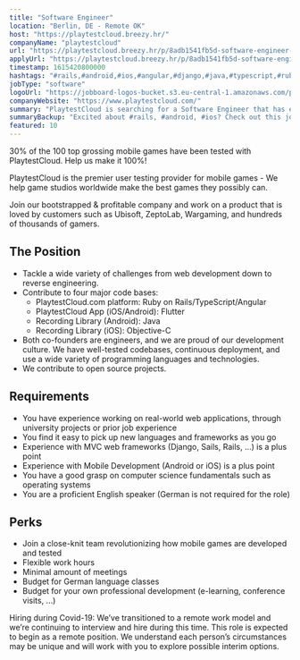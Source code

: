 ```yaml
---
title: "Software Engineer"
location: "Berlin, DE - Remote OK"
host: "https://playtestcloud.breezy.hr/"
companyName: "playtestcloud"
url: "https://playtestcloud.breezy.hr/p/8adb1541fb5d-software-engineer-x-f-m"
applyUrl: "https://playtestcloud.breezy.hr/p/8adb1541fb5d-software-engineer-x-f-m/apply"
timestamp: 1615420800000
hashtags: "#rails,#android,#ios,#angular,#django,#java,#typescript,#rubylang,#objectivec,#flutter"
jobType: "software"
logoUrl: "https://jobboard-logos-bucket.s3.eu-central-1.amazonaws.com/playtestcloud"
companyWebsite: "https://www.playtestcloud.com/"
summary: "PlaytestCloud is searching for a Software Engineer that has experience working on real-world web applications."
summaryBackup: "Excited about #rails, #android, #ios? Check out this job post!"
featured: 10
---
```


30% of the 100 top grossing mobile games have been tested with PlaytestCloud. Help us make it 100%!

PlaytestCloud is the premier user testing provider for mobile games - We help game studios worldwide make the best games they possibly can.

Join our bootstrapped & profitable company and work on a product that is loved by customers such as Ubisoft, ZeptoLab, Wargaming, and hundreds of thousands of gamers.

## The Position

*   Tackle a wide variety of challenges from web development down to reverse engineering.
*   Contribute to four major code bases:
    *   PlaytestCloud.com platform: Ruby on Rails/TypeScript/Angular
    *   PlaytestCloud App (iOS/Android): Flutter
    *   Recording Library (Android): Java
    *   Recording Library (iOS): Objective-C
*   Both co-founders are engineers, and we are proud of our development culture. We have well-tested codebases, continuous deployment, and use a wide variety of programming languages and technologies.
*   We contribute to open source projects.

## Requirements

*   You have experience working on real-world web applications, through university projects or prior job experience
*   You find it easy to pick up new languages and frameworks as you go
*   Experience with MVC web frameworks (Django, Sails, Rails, ...) is a plus point
*   Experience with Mobile Development (Android or iOS) is a plus point
*   You have a good grasp on computer science fundamentals such as operating systems
*   You are a proficient English speaker (German is not required for the role)

## Perks

*   Join a close-knit team revolutionizing how mobile games are developed and tested
*   Flexible work hours
*   Minimal amount of meetings
*   Budget for German language classes
*   Budget for your own professional development (e-learning, conference visits, …)

Hiring during Covid-19: We’ve transitioned to a remote work model and we’re continuing to interview and hire during this time. This role is expected to begin as a remote position. We understand each person’s circumstances may be unique and will work with you to explore possible interim options.
